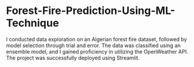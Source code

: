 # Forest-Fire-Prediction-Using-ML-Technique
I conducted data exploration on an Algerian forest fire dataset, followed by model selection through trial and error. The data was classified using an ensemble model, and I gained proficiency in utilizing the OpenWeather API. The project was successfully deployed using Streamlit.
